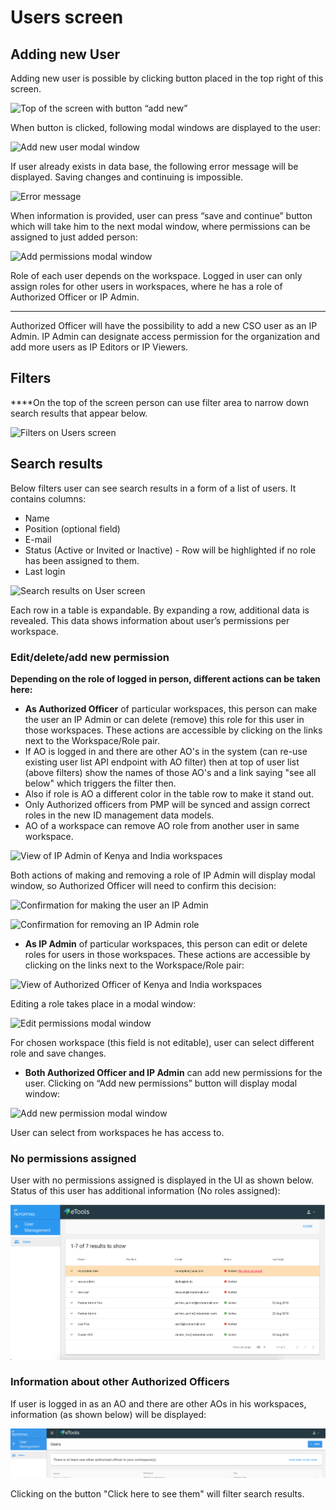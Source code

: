 # Users screen

## **Adding new User**

Adding new user is possible by clicking button placed in the top right of this screen.

![Top of the screen with button &#x201C;add new&#x201D;](https://lh3.googleusercontent.com/e9UpehTvMgXHDLvaXgT_a0Wnsi9za8mNNi9uVMoZxjjkM4yCKbkROhbw4eMHKX5pi_QUk_pg5yz5wIYcXxY8Nziz8pEOV1oWT5HMNFF5z9L7V3HfQVc6idlCzXzfGtqMnF4hctiQ)

  
When button is clicked, following modal windows are displayed to the user:

![Add new user modal window](https://lh4.googleusercontent.com/rOLyWKkh6pau8no9gTacyGTFmv0593SzHB8dWrqT6OnZGrJKN1hSu-fZOEZKCUyYUhrG1W2eHIbcKf7BDPRJtVGG2Ys5A2LzotlOii08zfw8eD7OgAp1O4TmsP5WycjSEFbKBtO4)

  
If user already exists in data base, the following error message will be displayed. Saving changes and continuing is impossible.

![Error message](../../.gitbook/assets/screen-shot-2018-07-10-at-16.15.41.png)

When information is provided, user can press “save and continue” button which will take him to the next modal window, where permissions can be assigned to just added person:

![Add permissions modal window](https://lh5.googleusercontent.com/cxVnQ4CZq7OBpWr84aeOT30W2KsCfqOEi7b9y6QVxwRr3lOZYzJo8NCbgMZzhVu7yVPo9lcNug32TS5e2gdlEPrG_OBQmwC5fNYHfdwHGMHtjKaXBKmtxRypcPgXMZxxxGL7wzCw)



Role of each user depends on the workspace. Logged in user can only assign roles for other users in workspaces, where he has a role of Authorized Officer or IP Admin.  
****

Authorized Officer will have the possibility to add a new CSO user as an IP Admin. IP Admin can designate access permission for the organization and add more users as IP Editors or IP Viewers.



## Filters

  
****On the top of the screen person can use filter area to narrow down search results that appear below.

![Filters on Users screen](https://lh4.googleusercontent.com/vpmTEM1A2fPOMwhDQ-gBbPZT4-x0gwPe2vudtCphC9s4As4nUguJoGhodX8d0TOMzv4s7wE5DMnQtmMs1VCgV6OaRY-PU00qcNHoTsjzSYDqAJVKjHzFgTQ_pTEp9cYmKj1a3Vs2)

## **Search results**

Below filters user can see search results in a form of a list of users. It contains columns:

* Name
* Position \(optional field\)
* E-mail
* Status \(Active or Invited or Inactive\) - Row will be highlighted if no role has been assigned to them.
* Last login

![Search results on User screen](https://lh4.googleusercontent.com/l5CZ2lN3xyP_qVnwQmMLTPCdHjjRCt2SKcfu-3i_wlM-DJ31notAkjfCwX3KFyGxrdKq69mN5KdiYsdjmgdj7fkoc1Q5jKAktw2nOk80G7ACT7RbnXiBWXlloB6HE5Irve4Djr8c)

  
Each row in a table is expandable. By expanding a row, additional data is revealed. This data shows information about user’s permissions per workspace.

### Edit/delete/add new permission

**Depending on the role of logged in person, different actions can be taken here:**

* **As Authorized Officer** of particular workspaces, this person can make the user an IP Admin or can delete \(remove\) this role for this user in those workspaces. These actions are accessible by clicking on the links next to the Workspace/Role pair.
* If AO is logged in and there are other AO's in the system \(can re-use existing user list API endpoint with AO filter\) then at top of user list \(above filters\) show the names of those AO's and a link saying "see all below" which triggers the filter then.
* Also if role is AO a different color in the table row to make it stand out.
* Only Authorized officers from PMP will be synced and assign correct roles in the new ID management data models.
* AO of a workspace can remove AO role from another user in same workspace.

![View of IP Admin of Kenya and India workspaces ](https://lh6.googleusercontent.com/bHak4nMtGJo98IMXTf7eP7qw9cVO6xpFLPXYyTrwrTUqHbPJrsYqS2cqKO27vDdpafoPNXk_cJPfg-joFVqRrVT1fiPuYtT-gHTMCBMBDtBK8VbsE3BPRTifyg-Inu9o6K_qUE4R)

Both actions of making and removing a role of IP Admin will display modal window, so Authorized Officer will need to confirm this decision:

![Confirmation for making the user an IP Admin](https://lh5.googleusercontent.com/I1R9pQl1ED6yfE78VMtmge55iq1KEMWKPoIftfm9pO8Wh_xXyQ6n8shywdiPbwhzGthOktt4v8Buwf3oiyJ9_hOsGy-F9-a39V2q7xCTGIl7JDfbnT5ci-DNxVHhkr4G3IZ_wjwg)

![Confirmation for removing an IP Admin role](https://lh5.googleusercontent.com/RFDEBuPOOYP4wecSB9sR02ZgyfmwYRJ9nSbkP5sZ-7EfTJPk_601VAiv5EmKaZ-BnJcw3bG0mE0_mMJs4KdE5Fc8SauyZ_Ubr9Rr4DcGs9NZqN4GanzWG4dsufRQFf88hCkZ7ZJf)



* **As IP Admin** of particular workspaces, this person can edit or delete roles for users in those workspaces. These actions are accessible by clicking on the links next to the Workspace/Role pair:

![View of Authorized Officer of Kenya and India workspaces](https://lh3.googleusercontent.com/uXk3WnEWoG3riO2BDXnVgJxYb34EVGlE1gSJdePk-e73RdVm26WOmBuX7OU_9G3M7zR3FfQCkY6Mo4de-QdueNDFsJ2K0Mg1dHccshBupAKYtDRdfnkppQFE3XxFgLko3yYkoPCD)

Editing a role takes place in a modal window:

![Edit permissions modal window](https://lh3.googleusercontent.com/Tv1Tsi4D4qhpEkiUm7PY6OZT_axfwzLIxrSpeeNT5z0kT5TIONSsHBop-ocjRyDcw1Hcb2n1b3w__iJaoP9ZL03Uqxtk877mKLUDV3BvKACjSjOusXE6PlgPxrgeERU_9t2m4xQx)

  
For chosen workspace \(this field is not editable\), user can select different role and save changes.  


* **Both Authorized Officer and IP Admin** can add new permissions for the user. Clicking on “Add new permissions” button will display modal window:

![Add new permission modal window](https://lh5.googleusercontent.com/D9cPxllapbMsumOcm_M3CdEPkmY40k6pdAIOS3HfK993aPXm7oHEh5FgepEcKWjG312UCNnU9nuJ-B1nQMklJKUPbc9oTLDet3QaFm3GSTv2XjRNndeljdrz5o_SmH-16RKUp3uV)

User can select from workspaces he has access to.

### No permissions assigned

User with no permissions assigned is displayed in the UI as shown below. Status of this user has additional information \(No roles assigned\):

![](../../.gitbook/assets/image-2.png)





### Information about other Authorized Officers

If user is logged in as an  AO and there are other AOs in his workspaces, information \(as shown below\) will be displayed:

![](../../.gitbook/assets/screen-shot-2018-08-22-at-19.47.34.png)

  
Clicking on the button "Click here to see them" will filter search results.

##  

